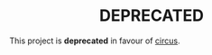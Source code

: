 <h1 align="center">DEPRECATED</h1>

This project is **deprecated** in favour of
[circus](https://github.com/augustunderground/circus).
